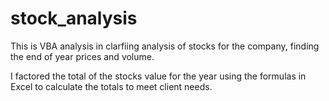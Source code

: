 # stock_analysis

This is VBA analysis in clarfiing analysis of stocks for the company, finding the end of year prices and volume. 

I factored the total of the stocks value for the year using the formulas in Excel to calculate the totals to meet client needs.  
